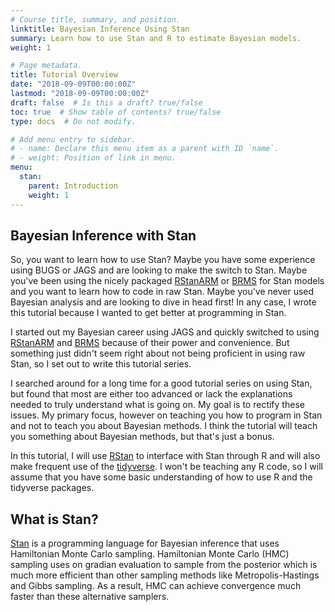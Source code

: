 ```yaml
---
# Course title, summary, and position.
linktitle: Bayesian Inference Using Stan
summary: Learn how to use Stan and R to estimate Bayesian models.
weight: 1

# Page metadata.
title: Tutorial Overview
date: "2018-09-09T00:00:00Z"
lastmod: "2018-09-09T00:00:00Z"
draft: false  # Is this a draft? true/false
toc: true  # Show table of contents? true/false
type: docs  # Do not modify.

# Add menu entry to sidebar.
# - name: Declare this menu item as a parent with ID `name`.
# - weight: Position of link in menu.
menu:
  stan:
    parent: Introduction
    weight: 1
---
```


## Bayesian Inference with Stan

So, you want to learn how to use Stan? Maybe you have some experience using BUGS or JAGS and are looking to make the switch to Stan. Maybe you've been using the nicely packaged [RStanARM](http://mc-stan.org/rstanarm/index.html) or [BRMS](https://mc-stan.org/users/interfaces/brms) for Stan models and you want to learn how to code in raw Stan. Maybe you've never used Bayesian analysis and are looking to dive in head first! In any case, I wrote this tutorial because I wanted to get better at programming in Stan. 

I started out my Bayesian career using JAGS and quickly switched to using [RStanARM](http://mc-stan.org/rstanarm/index.html) and [BRMS](https://mc-stan.org/users/interfaces/brms) because of their power and convenience. But something just didn't seem right about not being proficient in using raw Stan, so I set out to write this tutorial series. 

I searched around for a long time for a good tutorial series on using Stan, but found that most are either too advanced or lack the explanations needed to truly understand what is going on. My goal is to rectify these issues. My primary focus, however on teaching you how to program in Stan and not to teach you about Bayesian methods. I think the tutorial will teach you something about Bayesian methods, but that's just a bonus. 

In this tutorial, I will use [RStan](https://mc-stan.org/rstan/) to interface with Stan through R and will also make frequent use of the [tidyverse](https://www.tidyverse.org). I won't be teaching any R code, so I will assume that you have some basic understanding of how to use R and the tidyverse packages. 

## What is Stan?

[Stan](https://mc-stan.org) is a programming language for Bayesian inference that uses Hamiltonian Monte Carlo sampling. Hamiltonian Monte Carlo (HMC) sampling uses on gradian evaluation to sample from the posterior which is much more efficient than other sampling methods like Metropolis-Hastings and Gibbs sampling. As a result, HMC can achieve convergence much faster than these alternative samplers.
